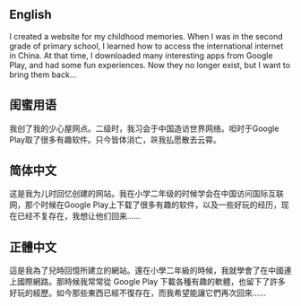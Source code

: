 ## English

I created a website for my childhood memories. When I was in the second grade of primary school, I learned how to access the international internet in China. At that time, I downloaded many interesting apps from Google Play, and had some fun experiences. Now they no longer exist, but I want to bring them back…

## 闺蜜用语

我创了我的少心屋网点。二级时，我习会于中国造访世界网络。呾时于Google Play取了很多有趣软件。只今皆体消亡，<span style="display: inline-block; position: relative; width: 1em; height: 1em; top: -0.1em; left: -0.1em;"><span style="position: absolute; left: -0.19em; transform: scale(0.28, 0.9); font-weight: bold;">口</span><span style="position: absolute; left: 0.24em; transform: scale(0.6, 1);">夹</span></span>我払愿散去云霄。

## 简体中文

这是我为儿时回忆创建的网站。我在小学二年级的时候学会在中国访问国际互联网，那个时候在Google Play上下载了很多有趣的软件，以及一些好玩的经历，现在已经不复存在，我想让他们回来……

## 正體中文

這是我為了兒時回憶所建立的網站。還在小學二年級的時候，我就學會了在中國連上國際網路。那時候我常常從 Google Play 下載各種有趣的軟體，也留下了許多好玩的經歷。如今那些東西已經不復存在，而我希望能讓它們再次回來……